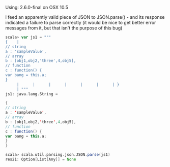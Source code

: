 Using:  2.6.0-final on OSX 10.5

I feed an apparently valid piece of JSON to JSON.parse() - and its response indicated a failure to parse correctly (it would be nice to get better error messages from it, but that isn't the purpose of this bug)

```scala
scala> var js1 = """
{    | 
// string
a : 'sampleValue',
// array
b : [obj1,obj2,'three',4,obj5],
// function
c : function() {
var bang = this.a;
}
     |      |      |      |      |      |      | }
     | """
js1: java.lang.String = 

{
// string
a : 'sampleValue',
// array
b : [obj1,obj2,'three',4,obj5],
// function
c : function() {
var bang = this.a;
}
}

scala> scala.util.parsing.json.JSON.parse(js1)
res21: Option[List[Any]] = None
```
